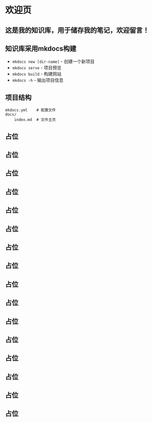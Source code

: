 # 欢迎页

## 这是我的知识库，用于储存我的笔记，欢迎留言！

## 知识库采用mkdocs构建

* `mkdocs new [dir-name]` - 创建一个新项目
* `mkdocs serve` - 项目预览
* `mkdocs build` - 构建网站
* `mkdocs -h` - 输出项目信息

## 项目结构

    mkdocs.yml    # 配置文件
    docs/
        index.md  # 文件主页
    
## 占位
## 占位

## 占位

## 占位

## 占位

## 占位

## 占位

## 占位

## 占位

## 占位

## 占位
## 占位

## 占位

## 占位

## 占位

## 占位

